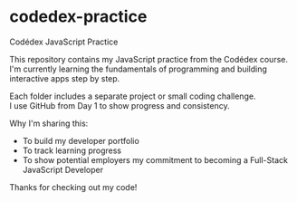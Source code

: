 # codedex-practice
Codédex JavaScript Practice 

This repository contains my JavaScript practice from the Codédex course.  
I'm currently learning the fundamentals of programming and building interactive apps step by step.

Each folder includes a separate project or small coding challenge.  
 I use GitHub from Day 1 to show progress and consistency.

Why I'm sharing this:
- To build my developer portfolio
- To track learning progress
- To show potential employers my commitment to becoming a Full-Stack JavaScript Developer

Thanks for checking out my code! 
